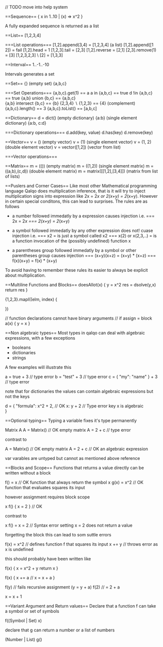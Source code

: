// TODO move into help system

==Sequence== 
{ x in 1..10 | (x) => x^2 }

A fully expanded sequence is returned as a list

==List== 
[1,2,3,4]

===List operations===
[1,2].append(3,4)   = [1,2,3,4]    (a list)
[1,2].append([1 2]) = fail
[1,2].head = 1
[1,2,3].tail = [2,3]
[1,2].reverse = [2,1]
[2,3].remove(1) = [3]
[1,2,3,2,3] \ [2] = [1,3,3]


==Interval== 
1..-1..-10

Intervals generates a set


==Set== 
{}      (empty set)
{a,b,c}

===Set Operations===
{a,b,c}.get(1) == a
a in {a,b,c} == true
d !in {a,b,c} == true
{a,b} union {b,c} == {a,b,c}   
{a,b} intersect {b,c} == {b} 
{2,3,4} ∖ {1,2,3} == {4}      (complement)
{a,b,c}.length() == 3
{a,b,c}.toList() == [a,b,c]


==Dictionary== 
d = dict() (empty dictionary)
{a:b} (single element dictionary)
{a:b, c:d}

===Dictionary operations===
d.add(key, value)
d.has(key)
d.remove(key)


==Vector== 
v = ()             (empty vector)
v = (1)            (single element vector)
v = (1, 2)         (double element vector)
v = vector([1,2])  (vector from list)

===Vector operations===



==Matrix==
m = (())                  (empty matrix)
m = ((1,2))               (single element matrix)
m = ((a,b),(c,d))         (double element matrix)
m = matrix([[1,2],[3,4]]) (matrix from list of lists)



==Puslers and Corner Cases==
Like most other Mathematical programming language Qalqo does multiplication inference, that is 
it will try to inject multiplication signs into expression like 2x = 2*x or 2(x+y) = 2*(x+y). 
However in certain special conditons, this can lead to surprises. The rules are as follows

- a number followed immedatly by a expression causes injection i.e. 
=== 2x = 2*x 
=== 2(x+y) = 2*(x+y)

- a symbol followed immedatly by any other expression does not! cuase injection i.e. 
=== x2 = is just a symbol called x2
=== x(2) or x(2,3,..) = is a function invocation of the (possibly undefined) function x

- a parentheses group followed immedatly by a symbol or other parentheses group causes injection
=== (x+y)(x+z) = (x+y) * (x+z)
=== f(x)(x+y) = f(x) * (x+y)

To avoid having to remember these rules its easier to always be explicit about multiplication.


==Multiline Functions and Blocks==
doesAllot(x) {
  y = x^2
  res = dsolve(y,x)
  return res
}

{1,2,3}.mapI((elm, index) {

})

// function declarations cannot have binary arguments
// if assign = block
a(x) { y = x }


==Non algebraic types==
Most types in qalqo can deal with algebraic expressions, with a few exceptions
- booleans
- dictionaries
- strings

A few examples will illustrate this

a = true + 3             // type error
b = "test" + 3           // type error
c = { "my": "name" } + 3 // type error

note that for dictionaries the values can contain algebraic expressions but not the keys

d = {
  "formula": x^2 + 2, // OK
  x: y + 2            // Type error key x is algebraic  
} 


==Optional typing==
Typing a variable fixes it's type permanently

Matrix A
A = Matrix() // OK empty matrix
A = 2 + c // type error

contrast to

A = Matrix() // OK empty matrix
A = 2 + c    // OK an algebraic expression

var varables are untyped but cannot as mentioned above reference 

==Blocks and Scope==
Functions that returns a value directly can be written without a block

f() = x     // OK function that always return the symbol x
g(x) = x^2  // OK function that evaluates squares its input

however assignment requires block scope

x
f() { x = 2 } // OK 

contrast to

x
f() = x = 2   // Syntax error setting x = 2 does not return a value

forgetting the block this can lead to som suttle errors

f(x) = x^2 // defines function f that squares its input 
x += y     // throws error as x is undefined

this should probably have been written like

f(x) {
  x = x^2 + y
  return x
} 

f(x) {
  x += a // x = x + a
}

f(y) // fails recursive assignment (y = y + a)
f(2) // = 2 + a

x = x + 1


==Variant Argument and Return values==
Declare that a function f can take a symbol or set of symbols
 
f((Symbol | Set<Symbol>) x)

declare that g can return a number or a list of numbers

(Number | List<Number>) g()